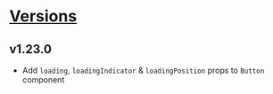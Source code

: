 # [Versions](https://github.com/Tracktor/design-system/releases)

## v1.23.0
- Add `loading`, `loadingIndicator` & `loadingPosition` props to `Button` component
